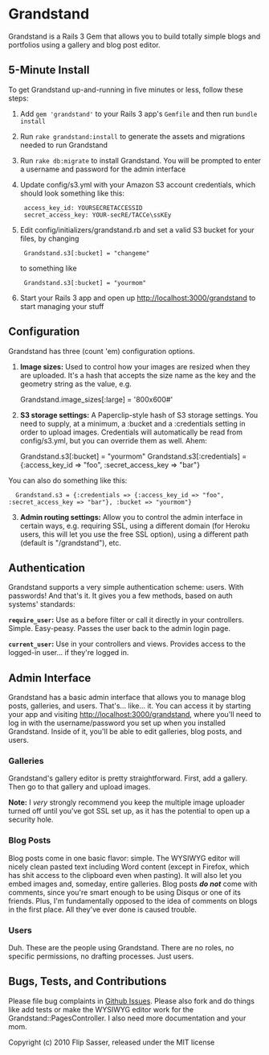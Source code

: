 # Grandstand

Grandstand is a Rails 3 Gem that allows you to build totally simple blogs and portfolios using a gallery and blog post editor.

## 5-Minute Install

To get Grandstand up-and-running in five minutes or less, follow these steps:

1. Add `gem 'grandstand'` to your Rails 3 app's `Gemfile` and then run `bundle install`
2. Run `rake grandstand:install` to generate the assets and migrations needed to run Grandstand
3. Run `rake db:migrate` to install Grandstand. You will be prompted to enter a username and password for the admin interface
4. Update config/s3.yml with your Amazon S3 account credentials, which should look something like this:

        access_key_id: YOURSECRETACCESSID
        secret_access_key: YOUR-secRE/TACCe\ssKEy

5. Edit config/initializers/grandstand.rb and set a valid S3 bucket for your files, by changing

        Grandstand.s3[:bucket] = "changeme"

    to something like

        Grandstand.s3[:bucket] = "yourmom"

6. Start your Rails 3 app and open up [http://localhost:3000/grandstand](http://localhost:3000/grandstand) to start managing your stuff

## Configuration

Grandstand has three (count 'em) configuration options.

1. **Image sizes:** Used to control how your images are resized when they are uploaded. It's a hash
  that accepts the size name as the key and the geometry string as the value, e.g.

      Grandstand.image_sizes[:large] = '800x600#'

2. **S3 storage settings:** A Paperclip-style hash of S3 storage settings. You need to supply, at a
  minimum, a :bucket and a :credentials setting in order to upload images. Credentials will automatically
  be read from config/s3.yml, but you can override them as well. Ahem:

      Grandstand.s3[:bucket] = "yourmom"
      Grandstand.s3[:credentials] = {:access_key_id => "foo", :secret_access_key => "bar"}

  You can also do something like this:

      Grandstand.s3 = {:credentials => {:access_key_id => "foo", :secret_access_key => "bar"}, :bucket => "yourmom"}

3. **Admin routing settings:** Allow you to control the admin interface in certain ways, e.g. requiring SSL, using a
  different domain (for Heroku users, this will let you use the free SSL option), using a different path (default is
  "/grandstand"), etc.

## Authentication

Grandstand supports a very simple authentication scheme: users. With passwords! And that's it. It gives you a few methods,
based on auth systems' standards:

**`require_user`:** Use as a before filter or call it directly in your controllers. Simple. Easy-peasy. Passes the user back
to the admin login page.

**`current_user`:** Use in your controllers and views. Provides access to the logged-in user... if they're logged in.

## Admin Interface

Grandstand has a basic admin interface that allows you to manage blog posts, galleries, and users. That's... like... it. You can
access it by starting your app and visiting [http://localhost:3000/grandstand](http://localhost:3000/grandstand), where you'll need
to log in with the username/password you set up when you installed Grandstand. Inside of it, you'll be able to edit galleries, blog
posts, and users.

### Galleries

Grandstand's gallery editor is pretty straightforward. First, add a gallery. Then go to that gallery and upload images.

**Note:** I *very* strongly recommend you keep the multiple image uploader turned off until you've got SSL set up, as it
has the potential to open up a security hole.

### Blog Posts

Blog posts come in one basic flavor: simple. The WYSIWYG editor will nicely clean pasted text including Word content (except in Firefox,
which has shit access to the clipboard even when pasting). It will also let you embed images and, someday, entire galleries. Blog posts
***do not*** come with comments, since you're smart enough to be using Disqus or one of its friends. Plus, I'm fundamentally opposed to
the idea of comments on blogs in the first place. All they've ever done is caused trouble.

### Users

Duh. These are the people using Grandstand. There are no roles, no specific permissions, no drafting processes. Just users.

## Bugs, Tests, and Contributions

Please file bug complaints in [Github Issues](http://github.com/flipsasser/grandstand/issues). Please also fork and do things like add
tests or make the WYSIWYG editor work for the Grandstand::PagesController. I also need more documentation and your mom.


Copyright (c) 2010 Flip Sasser, released under the MIT license
